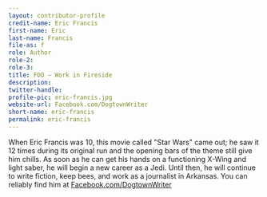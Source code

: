 ```yaml
---
layout: contributor-profile
credit-name: Eric Francis
first-name: Eric
last-name: Francis
file-as: f
role: Author
role-2:
role-3:
title: FOO — Work in Fireside
description: 
twitter-handle:
profile-pic: eric-francis.jpg
website-url: Facebook.com/DogtownWriter
short-name: eric-francis
permalink: eric-francis
---
```

When Eric Francis was 10, this movie called "Star Wars" came out; he saw it 12 times during its original run and the opening bars of the theme still give him chills. As soon as he can get his hands on a functioning X-Wing and light saber, he will begin a new career as a Jedi. Until then, he will continue to write fiction, keep bees, and work as a journalist in Arkansas. You can reliably find him at [Facebook.com/DogtownWriter](http://Facebook.com/DogtownWriter)
